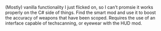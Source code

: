 (Mostly) vanilla functionality I just flicked on, so I can't promsie it works properly on the C# side of things. Find the smart mod and use it to boost the accuracy of weapons that have been scoped. Requires the use of an interface capable of techscanning, or eyewear with the HUD mod.
